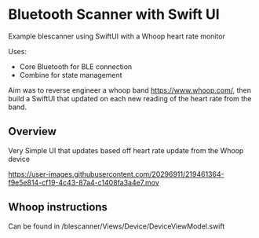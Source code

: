 # Bluetooth Scanner with Swift UI

Example blescanner using SwiftUI with a Whoop heart rate monitor

Uses:
- Core Bluetooth for BLE connection
- Combine for state management 

Aim was to reverse engineer a whoop band https://www.whoop.com/, then build a SwiftUI that updated on each new reading of the heart rate from the band.

## Overview

Very Simple UI that updates based off heart rate update from the Whoop device

https://user-images.githubusercontent.com/20296911/219461364-f9e5e814-cf19-4c43-87a4-c1408fa3a4e7.mov

## Whoop instructions

Can be found in /blescanner/Views/Device/DeviceViewModel.swift
